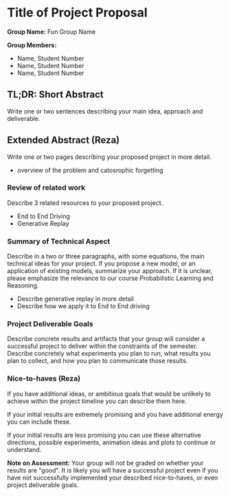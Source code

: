 # Title of Project Proposal

**Group Name:** Fun Group Name

**Group Members:**

- Name, Student Number
- Name, Student Number
- Name, Student Number

## TL;DR: Short Abstract

Write one or two sentences describing your main idea, approach and deliverable.

## Extended Abstract (Reza)

Write one or two pages describing your proposed project in more detail.
- overview of the problem and catosrophic forgetting

### Review of related work

Describe 3 related resources to your proposed project.

- End to End Driving 
- Generative Replay

### Summary of Technical Aspect 

Describe in a two or three paragraphs, with some equations, the main technical ideas for your project.
If you propose a new model, or an application of existing models, summarize your approach.
If it is unclear, please emphasize the relevance to our course Probabilistic Learning and Reasoning.

- Describe generative replay in more detail
- Describe how we apply it to End to End driving

### Project Deliverable Goals

Describe concrete results and artifacts that your group will consider a successful project to deliver within the constraints of the semester.
Describe concretely what experiments you plan to run, what results you plan to collect, and how you plan to communicate those results.

### Nice-to-haves (Reza)

If you have additional ideas, or ambitious goals that would be unlikely to achieve within the project timeline you can describe them here.

If your initial results are extremely promising and you have additional energy you can include these.

If your initial results are less promising you can use these alternative directions, possible experiments, animation ideas and plots to continue or understand.

**Note on Assessment:** Your group will not be graded on whether your results are "good". It is likely you will have a successful project even if you have not successfully implemented your described nice-to-haves, or even project deliverable goals.

